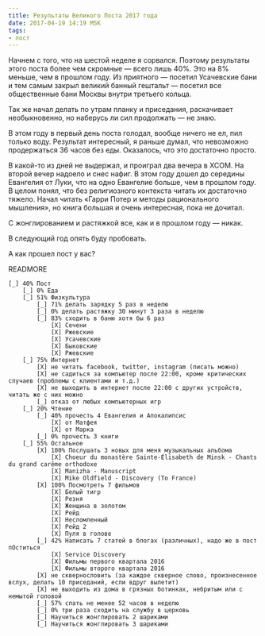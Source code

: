 ```yaml
---
title: Результаты Великого Поста 2017 года
date: 2017-04-19 14:19 MSK
tags:
- пост
---
```


Начнем с того, что на шестой неделе я сорвался. Поэтому результаты этого поста более чем скромные — всего лишь 40%. Это
на 8% меньше, чем в прошлом году. Из приятного — посетил Усачевские бани и тем самым закрыл великий банный гештальт —
посетил все общественные бани Москвы внутри третьего кольца.

Так же начал делать по утрам планку и приседания, раскачивает необыкновенно, но наберусь ли сил продолжать — не знаю.

В этом году в первый день поста голодал, вообще ничего не ел, пил только воду. Результат интересный, я раньше думал, что
невозможно продержаться 36 часов без еды. Оказалось, что это достаточно просто.

В какой-то из дней не выдержал, и проиграл два вечера в XCOM. На второй вечер надоело и снес нафиг. В этом году дошел до
середины Евангелия от Луки, что на одно Евангелие больше, чем в прошлом году. В целом понял, что без религиозного
контекста читать их достаточно тяжело. Начал читать «Гарри Потер и методы рационального мышления», но книга большая и
очень интересная, пока не дочитал.

С жонглированием и растяжкой все, как и в прошлом году — никак.

В следующий год опять буду пробовать.

А как прошел пост у вас?

READMORE

```
[_] 40% Пост
	[_] 0% Еда
	[_] 51% Физкультура
		[_] 71% делать зарядку 5 раз в неделю
		[_] 0% делать растяжку 30 минут 3 раза в неделю
		[_] 83% сходить в баню хотя бы 6 раз
			[X] Сечени
			[X] Ржевские
			[X] Усачевские
			[X] Быковские
			[X] Ржевские
	[_] 75% Интернет
		[X] не читать facebook, twitter, instagram (писать можно)
		[X] не садиться за компьютер после 22:00, кроме критических случаев (проблемы с клиентами и т.д.)
		[X] не выходить в интернет после 22:00 с других устройств, читать же с них можно
		[_] отказ от любых компьютерных игр
	[_] 20% Чтение
		[_] 40% прочесть 4 Евангелия и Апокалипсис
			[X] от Матфея
			[X] от Марка
		[_] 0% прочесть 3 книги
	[_] 55% Остальное
		[X] 100% Послушать 3 новых для меня музыкальных альбома
			[X] Choeur du monastère Sainte-Élisabeth de Minsk - Chants du grand carême orthodoxe
			[X] Manizha - Manuscript
			[X] Mike Oldfield - Discovery (To France)
		[X] 100% Посмотреть 7 фильмов
			[X] Белый тигр
			[X] Резня
			[X] Женщина в золотом
			[X] Рейд
			[X] Несломленный
			[X] Рейд 2
			[X] Пуля в голове
		[_] 42% Написать 7 статей в блогах (различных), надо же в пост пОститься
			[X] Service Discovery
			[X] Фильмы первого квартала 2016
			[X] Фильмы второго квартала 2016
		[X] не сквернословить (за каждое скверное слово, произнесенное вслух, делать 10 приседаний, если вдруг вылетит)
		[X] не выходить из дома в грязных ботинках, небритым или с немытой головой
		[_] 57% спать не менее 52 часов в неделю
		[_] 0% три раза сходить на службу в церковь
		[_] Научиться жонглировать 2 шариками
		[_] Научиться жонглировать 3 шариками
```
